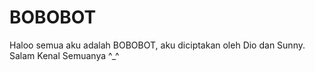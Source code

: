 # BOBOBOT

Haloo semua aku adalah BOBOBOT, aku diciptakan oleh Dio dan Sunny.
Salam Kenal Semuanya ^\_^

